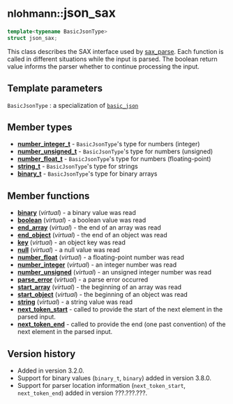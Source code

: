# <small>nlohmann::</small>json_sax

```cpp
template<typename BasicJsonType>
struct json_sax;
```

This class describes the SAX interface used by [sax_parse](../basic_json/sax_parse.md). Each function is called in
different situations while the input is parsed. The boolean return value informs the parser whether to continue
processing the input.

## Template parameters

`BasicJsonType`
:   a specialization of [`basic_json`](../basic_json/index.md)

## Member types

- [**number_integer_t**](../basic_json/number_integer_t.md) - `BasicJsonType`'s type for numbers (integer)
- [**number_unsigned_t**](../basic_json/number_unsigned_t.md) - `BasicJsonType`'s  type for numbers (unsigned)
- [**number_float_t**](../basic_json/number_float_t.md) - `BasicJsonType`'s type for numbers (floating-point)
- [**string_t**](../basic_json/string_t.md) - `BasicJsonType`'s type for strings
- [**binary_t**](../basic_json/binary_t.md) - `BasicJsonType`'s type for binary arrays

## Member functions

- [**binary**](binary.md) (_virtual_) - a binary value was read
- [**boolean**](boolean.md) (_virtual_) - a boolean value was read
- [**end_array**](end_array.md) (_virtual_) - the end of an array was read
- [**end_object**](end_object.md) (_virtual_) - the end of an object was read
- [**key**](key.md) (_virtual_) - an object key was read
- [**null**](null.md) (_virtual_) - a null value was read
- [**number_float**](number_float.md) (_virtual_) - a floating-point number was read
- [**number_integer**](number_integer.md) (_virtual_) - an integer number was read
- [**number_unsigned**](number_unsigned.md) (_virtual_) - an unsigned integer number was read
- [**parse_error**](parse_error.md) (_virtual_) - a parse error occurred
- [**start_array**](start_array.md) (_virtual_) - the beginning of an array was read
- [**start_object**](start_object.md) (_virtual_) - the beginning of an object was read
- [**string**](string.md) (_virtual_) - a string value was read
- [**next_token_start**](next_token_start.md) - called to provide the start of the next element in the parsed input.
- [**next_token_end**](next_token_end.md) - called to provide the end (one past convention) of the next element in the parsed input.

## Version history

- Added in version 3.2.0.
- Support for binary values (`binary_t`, `binary`) added in version 3.8.0.
- Support for parser location information (`next_token_start`, `next_token_end`) added in version ???.???.???.
